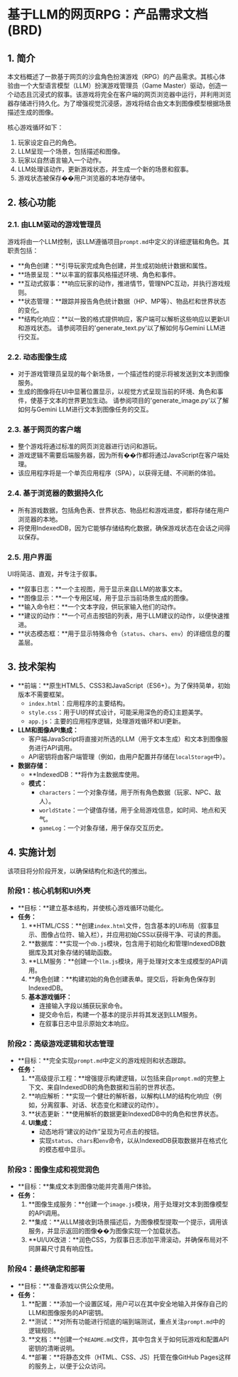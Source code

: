 # 基于LLM的网页RPG：产品需求文档 (BRD)

## 1. 简介

本文档概述了一款基于网页的沙盒角色扮演游戏（RPG）的产品需求。其核心体验由一个大型语言模型（LLM）扮演游戏管理员（Game Master）驱动，创造一个动态且沉浸式的叙事。该游戏将完全在客户端的网页浏览器中运行，并利用浏览器存储进行持久化。为了增强视觉沉浸感，游戏将结合由文本到图像模型根据场景描述生成的图像。

核心游戏循环如下：
1. 玩家设定自己的角色。
2. LLM呈现一个场景，包括描述和图像。
3. 玩家以自然语言输入一个动作。
4. LLM处理该动作，更新游戏状态，并生成一个新的场景和叙事。
5. 游戏状态被保存��用户浏览器的本地存储中。

## 2. 核心功能

### 2.1. 由LLM驱动的游戏管理员
游戏将由一个LLM控制，该LLM遵循项目`prompt.md`中定义的详细逻辑和角色。其职责包括：
- **角色创建：**引导玩家完成角色创建，并生成初始统计数据和属性。
- **场景呈现：**以丰富的叙事风格描述环境、角色和事件。
- **互动式叙事：**响应玩家的动作，推进情节，管理NPC互动，并执行游戏规则。
- **状态管理：**跟踪并报告角色统计数据（HP、MP等）、物品栏和世界状态的变化。
- **结构化响应：**以一致的格式提供响应，客户端可以解析这些响应以更新UI和游戏状态。
请参阅项目的'generate_text.py'以了解如何与Gemini LLM进行交互。

### 2.2. 动态图像生成
- 对于游戏管理员呈现的每个新场景，一个描述性的提示将被发送到文本到图像服务。
- 生成的图像将在UI中显著位置显示，以视觉方式呈现当前的环境、角色和事件，使基于文本的世界更加生动。
请参阅项目的'generate_image.py'以了解如何与Gemini LLM进行文本到图像任务的交互。

### 2.3. 基于网页的客户端
- 整个游戏将通过标准的网页浏览器进行访问和游玩。
- 游戏逻辑不需要后端服务器，因为所有��作都将通过JavaScript在客户端处理。
- 该应用程序将是一个单页应用程序（SPA），以获得无缝、不间断的体验。

### 2.4. 基于浏览器的数据持久化
- 所有游戏数据，包括角色表、世界状态、物品栏和游戏进度，都将存储在用户浏览器的本地。
- 将使用IndexedDB，因为它能够存储结构化数据，确保游戏状态在会话之间得以保存。

### 2.5. 用户界面
UI将简洁、直观，并专注于叙事。
- **叙事日志：**一个主视图，用于显示来自LLM的故事文本。
- **图像显示：**一个专用区域，用于显示当前场景生成的图像。
- **输入命令栏：**一个文本字段，供玩家输入他们的动作。
- **建议的动作：**一个可点击按钮的列表，用于LLM建议的动作，以便快速推进。
- **状态模态框：**用于显示特殊命令（`status`、`chars`、`env`）的详细信息的覆盖层。

## 3. 技术架构

- **前端：**原生HTML5、CSS3和JavaScript（ES6+）。为了保持简单，初始版本不需要框架。
    - `index.html`：应用程序的主要结构。
    - `style.css`：用于UI的样式设计，可能采用深色的奇幻主题美学。
    - `app.js`：主要的应用程序逻辑，处理游戏循环和UI更新。
- **LLM和图像API集成：**
    - 客户端JavaScript将直接对所选的LLM（用于文本生成）和文本到图像服务进行API调用。
    - API密钥将由客户端管理（例如，由用户配置并存储在`localStorage`中）。
- **数据存储：**
    - **IndexedDB：**将作为主数据库使用。
    - **模式：**
        - `characters`：一个对象存储，用于所有角色数据（玩家、NPC、敌人）。
        - `worldState`：一个键值存储，用于全局游戏信息，如时间、地点和天气。
        - `gameLog`：一个对象存储，用于保存交互历史。

## 4. 实施计划

该项目将分阶段开发，以确保结构化和迭代的推出。

### 阶段1：核心机制和UI外壳
*   **目标：**建立基本结构，并使核心游戏循环功能化。
*   **任务：**
    1.  **HTML/CSS：**创建`index.html`文件，包含基本的UI布局（叙事显示、图像占位符、输入栏），并应用初始CSS以获得干净、可读的界面。
    2.  **数据库：**实现一个`db.js`模块，包含用于初始化和管理IndexedDB数据库及其对象存储的辅助函数。
    3.  **LLM服务：**创建一个`llm.js`模块，用于处理对文本生成模型的API调用。
    4.  **角色创建：**构建初始的角色创建表单。提交后，将新角色保存到IndexedDB。
    5.  **基本游戏循环：**
        - 连接输入字段以捕获玩家命令。
        - 提交命令后，构建一个基本的提示并将其发送到LLM服务。
        - 在叙事日志中显示原始文本响应。

### 阶段2：高级游戏逻辑和状态管理
*   **目标：**完全实现`prompt.md`中定义的游戏规则和状态跟踪。
*   **任务：**
    1.  **高级提示工程：**增强提示构建逻辑，以包括来自`prompt.md`的完整上下文、来自IndexedDB的角色数据和当前的世界状态。
    2.  **响应解析：**实现一个健壮的解析器，以解构LLM的结构化响应（例如，分离叙事、对话、状态变化和建议的动作）。
    3.  **状态更新：**使用解析的数据更新IndexedDB中的角色和世界状态。
    4.  **UI集成：**
        - 动态地将“建议的动作”呈现为可点击的按钮。
        - 实现`status`、`chars`和`env`命令，以从IndexedDB获取数据并在格式化的模态框中显示。

### 阶段3：图像生成和视觉润色
*   **目标：**集成文本到图像功能并完善用户体验。
*   **任务：**
    1.  **图像生成服务：**创建一个`image.js`模块，用于处理对文本到图像模型的API调用。
    2.  **集成：**从LLM接收到场景描述后，为图像模型提取一个提示，调用该服务，并显示返回的图像��为图像实现一个加载状态。
    3.  **UI/UX改进：**润色CSS，为叙事日志添加平滑滚动，并确保布局对不同屏幕尺寸具有响应性。

### 阶段4：最终确定和部署
*   **目标：**准备游戏以供公众使用。
*   **任务：**
    1.  **配置：**添加一个设置区域，用户可以在其中安全地输入并保存自己的LLM和图像服务的API密钥。
    2.  **测试：**对所有功能进行彻底的端到端测试，重点关注`prompt.md`中的逻辑规则。
    3.  **文档：**创建一个`README.md`文件，其中包含关于如何玩游戏和配置API密钥的清晰说明。
    4.  **部署：**将静态文件（HTML、CSS、JS）托管在像GitHub Pages这样的服务上，以便于公众访问。